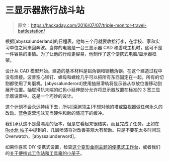 # 三显示器旅行战斗站

> 原文：<https://hackaday.com/2016/07/07/triple-monitor-travel-battlestation/>

根据[abyssalunderland]的日程表，他每三个月就要收拾行李，在学校、家和实习单位之间来回奔波。当你的电脑是一台三显示器 CAD 和游戏主机时，这可不是一件容易的事情。为了让他的行动更容易，他制作了这个便携式电脑/显示器框架。

设计从 CAD 模型开始。建造的基本材料是铝角钢和钢槽角钢。在这个建造过程中没有焊接。波普空心铆钉、螺母和螺栓几乎可以把所有东西固定在一起。所有的切割都使用了角磨机。[abyssalunderord]使用抽屉滑轨将显示器从存放位置移动到展开位置。抽屉滑轨末端的红色小延伸部分允许将显示器放置在标准的 3 宽三显示器设置中。这是一个巧妙的设计。

这个计划不会永远持续下去，所以[深渊领主]不想对他的塔或监视器做任何永久的改动。蓝色露营泡沫充当硬件和新的情况下的缓冲。

我们承认这不是最漂亮的版本，但是它看起来很结实，而且完成了任务。正如在 [Reddit 帖子](https://www.reddit.com/r/battlestations/comments/4r355i/my_folding_triple_monitor_battlestation_designed/)中提到的，几层喷漆将对改善美观大有帮助。只是不要花太多时间玩 Overwatch，[abyssalunderword]。

如果你喜欢 DIY 便携式设置，检查[这个变形金刚主题的便携式工作台](https://hackaday.com/2014/09/03/soundwave-tunes-up-your-portable-workbench/)，或者我们的[关于便携式工作站和工具箱的小册子](https://hackaday.com/2016/01/23/hacklet-92-workbenches-and-toolboxes/)。